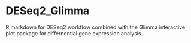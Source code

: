 # DESeq2_Glimma
 R markdown for DESeq2 workflow combined with the Glimma interactive plot package for differnential gene expression analysis.

